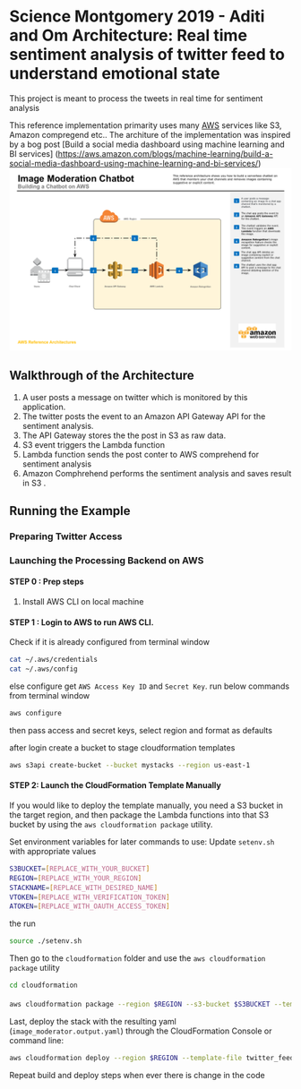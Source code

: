 
# Science Montgomery 2019 - Aditi and Om  Architecture: Real time sentiment analysis of twitter feed to understand emotional state

This project is meant to process the tweets in real time for sentiment analysis

This reference implementation primarity uses many  [AWS](https://aws.amazon.com/) services like S3, Amazon compregend etc..
The architure of the implementation was inspired by 
 a bog post [Build a social media dashboard using machine learning and BI services]
 (https://aws.amazon.com/blogs/machine-learning/build-a-social-media-dashboard-using-machine-learning-and-bi-services/)
![screenshot for instruction](images/Architecture.png)


## Walkthrough of the Architecture
1. A user posts a message on twitter which is monitored by this application.
1. The twitter posts the event to an Amazon API Gateway API for the sentiment analysis.
1. The API Gateway stores the the post in S3 as raw data.
1. S3 event triggers the Lambda function
1. Lambda function sends the post conter to AWS comprehend for sentiment analysis
1. Amazon Comphrehend performs the sentiment analysis and saves result in S3 .



## Running the Example
### Preparing Twitter Access

### Launching the Processing Backend on AWS
#### STEP 0 : Prep steps
1. Install AWS CLI on local machine


#### STEP 1 : Login to AWS to run AWS CLI.
Check if it is already configured from terminal window
```` bash
cat ~/.aws/credentials
cat ~/.aws/config
````
else configure get `AWS Access Key ID` and `Secret Key`. 
run below commands from terminal window

```` bash
aws configure
````

then pass access and secret keys, select region and format as defaults

after login create a bucket to stage cloudformation templates

```` bash
aws s3api create-bucket --bucket mystacks --region us-east-1
````

#### STEP 2: Launch the CloudFormation Template Manually 
If you would like to deploy the template manually, you need a S3 bucket in the target region, 
and then package the Lambda functions into that S3 bucket by using the `aws cloudformation package` utility.

Set environment variables for later commands to use:
Update `setenv.sh` with appropriate values

```bash
S3BUCKET=[REPLACE_WITH_YOUR_BUCKET]
REGION=[REPLACE_WITH_YOUR_REGION]
STACKNAME=[REPLACE_WITH_DESIRED_NAME]
VTOKEN=[REPLACE_WITH_VERIFICATION_TOKEN]
ATOKEN=[REPLACE_WITH_OAUTH_ACCESS_TOKEN]
```

the run 
```bash
source ./setenv.sh
```

Then go to the `cloudformation` folder and use the `aws cloudformation package` utility

```bash
cd cloudformation

aws cloudformation package --region $REGION --s3-bucket $S3BUCKET --template twitter_feed_processor.serverless.yaml --output-template-file twitter_feed_processor.output.yaml
```
Last, deploy the stack with the resulting yaml (`image_moderator.output.yaml`) through the CloudFormation Console or command line:

```bash
aws cloudformation deploy --region $REGION --template-file twitter_feed_processor.output.yaml --stack-name $STACKNAME --capabilities CAPABILITY_NAMED_IAM --parameter-overrides VerificationToken=$VTOKEN AccessToken=$ATOKEN
```

Repeat build and deploy steps when ever there is change in the code

